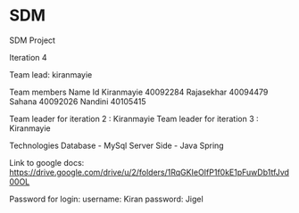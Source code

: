 # SDM
SDM Project

Iteration 4

Team lead: kiranmayie

Team members
Name          Id
Kiranmayie  40092284 
Rajasekhar  40094479
Sahana      40092026
Nandini     40105415

Team leader for iteration 2 : Kiranmayie
Team leader for iteration 3 : Kiranmayie

Technologies 
Database - MySql
Server Side - Java Spring

Link to google docs:
https://drive.google.com/drive/u/2/folders/1RqGKIeOIfP1f0kE1pFuwDb1tfJvd00OL

Password for login:
username: Kiran
password: Jigel
